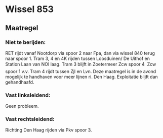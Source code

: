 # Wissel 853
## Maatregel
### Niet te berijden:
RET rijdt vanaf Nootdorp via spoor 2 naar Fpa, dan via wissel 840 terug naar spoor 1.
Tram 3, 4 en 4K rijden tussen Loosduinen/ De Uithof en Station Laan van NOI laag.
Tram 3 blijft in Zoetermeer Zcw spoor 4  Zcw spoor 1 v.v.
Tram 4 rijdt tussen Zjl en Lvn.
Deze maatregel is in de avond mogelijk te handhaven voor meer lijnen ri. Den Haag.
Exploitatie blijft dan gehandhaafd.
### Vast linksleidend:
Geen probleem.
### Vast rechtsleidend:
Richting Den Haag rijden via Pkv spoor 3.